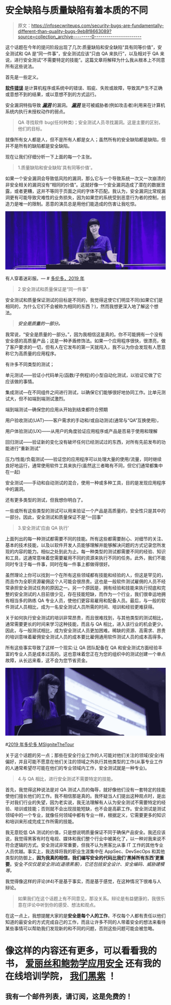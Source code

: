 # 安全缺陷与质量缺陷有着本质的不同

> 原文：<https://infosecwriteups.com/security-bugs-are-fundamentally-different-than-quality-bugs-9eb8f8663089?source=collection_archive---------0----------------------->

这个话题在今年的提问阶段出现了几次:质量缺陷和安全缺陷“具有同等价值”，安全测试和 QA 是“同一件事”，安全测试应该“只由 QA 来执行”，以及相对于 QA 来说，进行安全测试“不需要特定的技能”。这篇文章将解释为什么我从根本上不同意所有这些说法。

首先是一些定义。

[**软件错误**](https://en.wikipedia.org/wiki/Software_bug) 是计算机程序或系统中的错误、瑕疵、失败或故障，导致其产生不正确或意想不到的结果，或以意想不到的方式运行。

安全漏洞特指导致 [***漏洞***](https://en.wikipedia.org/wiki/Vulnerability_(computing)) 的漏洞。 [***漏洞***](https://en.wikipedia.org/wiki/Vulnerability_(computing)) 是可被威胁者(例如攻击者)利用来在计算机系统内执行未授权动作的弱点。

> QA 寻找软件 bug(任何种类)；安全测试人员寻找漏洞。这是主要的区别，他们的目标。

就像所有女人都是人，但不是所有人都是女人；虽然所有的安全缺陷都是缺陷，但并不是所有的缺陷都是安全缺陷。

现在让我们仔细分析一下上面的每一个主张。

> 1.质量缺陷和安全缺陷'具有同等价值'。

如果一个安全漏洞会导致低风险的漏洞，那么它与一个导致系统一次又一次崩溃的非安全相关的漏洞没有“相同的价值”。这就好像一个安全漏洞造成了潜在的数据泄露，或者更糟，这并不等同于页面之间的字体不匹配。我认为，安全漏洞比常规漏洞更有可能导致灾难性的业务损失，因为如果您的系统受到恶意行为者的控制，创造力是唯一的限制。恶意的演员总是用他们能造成的伤害让我吃惊。

![](img/66e9d631b1fdf3bac9992998546670c1.png)

有人穿着迷彩服。— # [多伦多，2019 年](https://www.microsoft.com/ignite-the-tour/?WT.mc_id=SheHacksPurple-blog-tajanca)

> 2.安全测试和质量保证是“同一件事”

安全测试和质量保证测试的目标是不同的，我觉得这使它们明显不同(如果它们是相同的，为什么它们不会被称为相同的东西？)，然而我想更深入地了解这个想法。

> ***安全是质量的一部分。***

我常说，“安全是质量的一部分。”，因为我相信这是真的。你不可能拥有一个没有安全感的高质量产品；这是一种矛盾修饰法。如果一个应用程序很快，很漂亮，做了客户要求的一切，但有人在它发布的第一天就闯入，我不认为你会发现有人愿意称它为高质量的应用程序。

有许多不同类型的测试；

单元测试——验证小代码单元(函数/子例程)的小型自动化测试，以验证它做了它应该做的事情。

集成测试—在不同组件之间进行测试，以确保它们能够很好地协同工作。比单元测试大，但不如端到端测试激烈。

端到端测试—确保您的应用从开始到结束都符合预期

用户验收测试(UAT)——客户需求的手动和/或自动测试(通常与“QA”互换使用)，

用户体验测试(UX)——从用户的角度验证应用程序或产品是否易于使用和理解

回归测试——验证新的变化没有破坏任何已经测试过的东西，对所有先前发布的功能进行“重新测试”

压力/性能/负载测试——验证您的应用程序可以处理大量的使用/流量，同时继续良好地运行，通常使用软件工具来执行(虽然这三者略有不同，但它们通常都集中在一起)

安全测试——手动和自动测试的混合，使用一种或多种工具，目的是发现应用程序中的漏洞。

还有更多类型的测试，但我想你明白了。

一些或所有这些类型的测试可以用来验证一个产品是高质量的，安全性只是其中的一部分。因此，安全测试和质量保证不是“一回事”

> 3.安全测试'应由 QA 执行'

上面列出的每一种测试都需要不同的技能。所有这些都需要耐心、对细节的关注、基本的技术技能，以及以软件开发人员能够理解并能够解决问题的方式记录您所发现的内容的能力。相似之处到此为止。每一种类型的测试都需要不同的经验、知识和工具，这通常意味着您需要雇用不同的资源来执行不同的任务。此外，我们不能同时专注于每一件事，同时在每一件事上都做得很好。

虽然理论上你可以找到一个在所有这些领域都有技能和经验的人，但这是罕见的，而且作为全职资源雇佣这个人可能会很昂贵。这也是一般软件测试雇佣的人员不经常承担安全测试任务的原因之一。另一个原因是，拥有经验和技能来执行彻底和完整的安全测试的人目前很少见，存在技能短缺，而作为一个行业，我们很幸运地拥有相当多的熟练 QA 专业人员，使他们更容易雇用和配备人员。最后，与一般的软件测试人员相比，成为一名安全测试人员所需的时间、培训和经验更难获得。

关于如何执行安全测试的培训非常昂贵，而且很难找到，与其他类型的测试相比，通常需要更长的时间来学习这种技能，而且与 QA 相比，进入该行业的机会更少。因此，与一般测试相比，成为安全测试人员更加困难。稀缺的资源、高需求、昂贵的培训意味着雇佣安全测试人员的成本要比雇佣通用软件测试人员的成本高得多。

所有这些事实导致了这样一个现实:让 QA 团队配备在 QA 和安全测试方面经验丰富的专业人员是成本过高的。这也意味着您正在为您的组织中的测试创建一个单点故障，从长远来看，这不会为您节省资金。

![](img/564d740d25af0feb1ba8b6916be936e9.png)

#[2019 年多伦多 MSIgniteTheTour](https://www.microsoft.com/ignite-the-tour/?WT.mc_id=SheHacksPurple-blog-tajanca)

关于这个话题的另一点；那些在安全行业工作的人可能对他们关注的领域(安全)有偏好，并且可能不愿意在他们关注的领域之外执行其他类型的工作(从事专业工作的人通常希望尽可能在他们的专业领域内工作，安全测试就是一种专业)。

> 4.与 QA 相比，进行安全测试不需要特定的技能。

首先，我觉得这种说法是对 QA 测试人员的侮辱，就好像他们没有一套特定的技能使他们擅长他们的工作。我不相信那是真的。我怀疑当人们提出这种观点时，是出于对我们行业的失望，因为老实说，我无法理解有人认为安全测试不需要特定的经验、培训或技能；否则就不会出现技能短缺，也不会是高薪工作。安全测试是测试领域中的一个专业，就像任何领域中都有专业一样，根据定义，它需要更多的知识和培训来形成完成工作所需的技能。

我无意贬低 QA 测试的价值，只是想说明质量保证不同于确保产品安全。我还应该说，我觉得黑客有时在电视、媒体和我们整个行业中被美化了，以一种对我来说不符合逻辑的方式。安全测试非常重要，但我不认为黑客比从事 IT 工作的其他专业人员优越。事实上，我选择将我的职业生涯集中在 AppSec、DevSecOps 和其他类型的防御上，**因为我真的相信，我们编写安全的代码比我们‘黑掉所有东西’更重要**。安全*不仅仅是安全测试(道德黑客)，它还包括安全设计、安全编码、威胁建模等。*

我觉得像这样的评论(#4)不是基于事实，而是基于感觉，在这种情况下很难与人辩论。

> 如果我们在这个话题上有不同意见，那没关系。辩论是有益健康的，我很乐意在评论中听到你的感受、想法和观点。

在这一点上，我想提醒大家的是**安全是每个人的工作**。不仅每个人都有责任以他们知道的最安全的方式完成自己的工作，而且让许多不同的人带着安全的想法来看待某些事情可以帮助我们发现新的和不同的问题，否则这些问题可能会被忽略。

# **像这样的内容还有更多，可以看看我的书，** [**爱丽丝和鲍勃学应用安全**](https://aliceandboblearn.com/) **还有我的在线培训学院，** [**我们黑紫**](https://academy.wehackpurple.com/) **！**

## 我有一个邮件列表，请订阅，这是免费的！